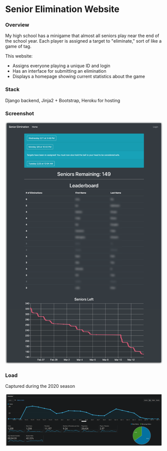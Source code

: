 # Senior Elimination Website

### Overview

My high school has a minigame that almost all seniors play near the end of the school year. Each player is assigned a target to "eliminate," sort of like a game of tag.

This website:
* Assigns everyone playing a unique ID and login
* Has an interface for submitting an elimination
* Displays a homepage showing current statistics about the game

### Stack

Django backend, Jinja2 + Bootstrap, Heroku for hosting

### Screenshot

![Screenshot](screenshot.png)

### Load

Captured during the 2020 season

![Load](load.png)